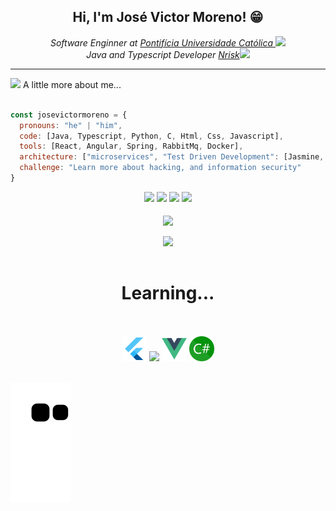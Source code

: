<h2 align="center"> Hi, I'm José Victor Moreno! 😁 </h2>
<div align="center">
<p><em>Software Enginner at <a href="https://www.pucpr.br/"> Pontifícia Universidade Católica </a><img src="https://media.giphy.com/media/fYSnHlufseco8Fh93Z/giphy.gif" width="30"></br>Java and Typescript Developer <a href="https://www.nrisklog.com.br/">Nrisk</a><img src="https://media.giphy.com/media/WUlplcMpOCEmTGBtBW/giphy.gif" width="30"> 
</em></p></div>
<hr>
<div><img src="https://media.giphy.com/media/VgCDAzcKvsR6OM0uWg/giphy.gif" width="50"> A little more about me... </div><br>  

```javascript
const josevictormoreno = {
  pronouns: "he" | "him",
  code: [Java, Typescript, Python, C, Html, Css, Javascript],
  tools: [React, Angular, Spring, RabbitMq, Docker],
  architecture: ["microservices", "Test Driven Development": [Jasmine, JUnit]],
  challenge: "Learn more about hacking, and information security"
}
```

<div align="center"> 
  <a href="https://www.instagram.com/josevictormoreno_" target="_blank"><img src="https://img.shields.io/badge/-Instagram-%23E4405F?style=for-the-badge&logo=instagram&logoColor=white" target="_blank"></a>
  <a href = "mailto:josevictor.admoreno@gmail.com"><img src="https://img.shields.io/badge/-Gmail-%23333?style=for-the-badge&logo=gmail&logoColor=white" target="_blank"></a>
  <a href="https://www.linkedin.com/in/josevictor-adm/" target="_blank"><img src="https://img.shields.io/badge/-LinkedIn-%230077B5?style=for-the-badge&logo=linkedin&logoColor=white" target="_blank"></a> 
 <a href="https://twitter.com/josevitormoreno?ref_src=twsrc%5Etfw">
 <img src="https://img.shields.io/badge/Twitter-1DA1F2?style=for-the-badge&logo=twitter&logoColor=white">
  </a>
 
</div><br>
<div align="center">
<img align="center" height="180em" src="https://github-readme-stats.vercel.app/api?username=josevictormoreno&show_icons=true&theme=onedark"/>
</div>
<br>
 <div align="center"><img height="180em" src="https://github-readme-stats.vercel.app/api/top-langs/?username=josevictormoreno&layout=compact&langs_count=7&theme=dark"/> </div>

<!--<p align="center"> Profile visits since 2022 </p>-->
<!--<p align="center">   <img alingn="center" src="https://profile-counter.glitch.me/josevictormoreno/count.svg" /></p>-->

<div align="center">
  <b><h1 style="padding: 1rem">Learning...</h1></b><br>
  <code><img height="40" src="https://raw.githubusercontent.com/github/explore/80688e429a7d4ef2fca1e82350fe8e3517d3494d/topics/flutter/flutter.png"></code>
<code><img height="40" src="https://cdn.jsdelivr.net/gh/devicons/devicon/icons/ionic/ionic-original.svg"></code>
<code><img height="40" src="https://raw.githubusercontent.com/github/explore/80688e429a7d4ef2fca1e82350fe8e3517d3494d/topics/vue/vue.png"></code>
<code><img height="40" src="https://raw.githubusercontent.com/github/explore/80688e429a7d4ef2fca1e82350fe8e3517d3494d/topics/csharp/csharp.png"></code>
</div><br>

[//]: # (<img src="https://media.giphy.com/media/LnQjpWaON8nhr21vNW/giphy.gif" width="60"> <em><b>I love connecting with different people</b> so if you want to say <b>hi, I'll be happy to meet you more!</b> 😁 </em>)

![snake gif](https://github.com/Formandodev/Formandodev/blob/output/github-contribution-grid-snake.svg)
